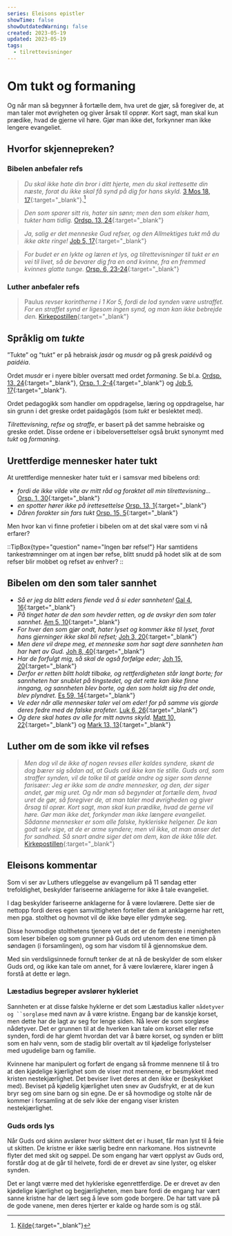 ```yaml
---
series: Eleisons epistler
showTime: false
showOutdatedWarning: false
created: 2023-05-19
updated: 2023-05-19
tags:
  - tilrettevisninger
---
```


# Om tukt og formaning
Og når man så begynner å fortælle dem, hva uret de gjør, så foregiver de, at man taler mot øvrigheten og giver årsak til opprør. Kort sagt, man skal kun præ­dike, hvad de gjerne vil høre. Gjør man ikke det, forkynner man ikke lengere evangeliet.

## Hvorfor skjennepreken?
### Bibelen anbefaler refs
> _Du skal ikke hate din bror i ditt hjerte, men du skal irettesette din næste, forat du ikke skal få synd på dig for hans skyld._ [3 Mos 18, 17](https://no.bibelsite.com/leviticus/19-17.htm){:target="_blank"}.[^1]

> _Den som sparer sitt ris, hater sin sønn; men den som elsker ham, tukter ham tidlig._ [Ordsp. 13, 24](https://no.bibelsite.com/proverbs/13-24.htm){:target="_blank"}

> _Ja, salig er det menneske Gud refser, og den Allmektiges tukt må du ikke akte ringe!_ [Job 5, 17](https://no.bibelsite.com/job/5-17.htm){:target="_blank"}

> _For budet er en lykte og læren et lys, og tilrettevisninger til tukt er en vei til livet, så de bevarer dig fra en ond kvinne, fra en fremmed kvinnes glatte tunge._ [Orsp. 6, 23-24](https://no.bibelsite.com/proverbs/6-23.htm){:target="_blank"}

### Luther anbefaler refs
> Paulus _revser korintherne i 1 Kor 5, fordi de lod synden være ustraffet. For en straffet synd er ligesom ingen synd, og man kan ikke bebrejde den._ [Kirkepostillen](https://kirkepostille.vercel.app/article/vinter/faste/3-epistel/?searchparam=straffe_synden#v3-men-utugt-og-al-slags-urenhed-og-griskhed-m%C3%A5-end-ikke-n%C3%A6vnes-iblandt-jer-det-s%C3%B8mmer-sig-ikke-for-hellige){:target="_blank"}

## Språklig om _tukte_
”Tukte” og ”tukt” er på hebraisk _jasár_ og _musár_ og på gresk _paidévå_ og _paidéia_. 

Ordet _musár_ er i nyere bibler oversatt med ordet _formaning_. Se bl.a. [Ordsp. 13, 24](https://no.bibelsite.com/proverbs/13-24.htm){:target="_blank"}, [Orsp. 1, 2-4](https://no.bibelsite.com/proverbs/1-3.htm){:target="_blank"} og [Job 5, 17](https://no.bibelsite.com/job/5-17.htm){:target="_blank"}.

Ordet pedagogikk som handler om oppdragelse, læring og oppdragelse, har sin grunn i det greske ordet paidagågós (som _tukt_ er beslektet med).

_Tilrettevisning_, _refse_ og _straffe_, er basert på det samme hebraiske og greske ordet. Disse ordene er i bibeloversettelser også brukt synonymt med _tukt_ og _formaning_.

## Urettferdige mennesker hater tukt
At urettferdige mennesker hater tukt er i samsvar med bibelens ord:
- _fordi de ikke vilde vite av mitt råd og foraktet all min tilrettevisning..._ [Orsp. 1, 30](https://no.bibelsite.com/proverbs/1-30.htm){:target="_blank"}
- _en spotter hører ikke på irettesettelse_ [Orsp. 13, 1](https://no.bibelsite.com/proverbs/13-1.htm){:target="_blank"}
- _Dåren forakter sin fars tukt_ [Orsp. 15, 5](https://no.bibelsite.com/proverbs/15-5.htm){:target="_blank"}

Men hvor kan vi finne profetier i bibelen om at det skal være som vi nå erfarer?

::TipBox{type="question" name="Ingen bør refse!"}
Har samtidens tankestrømninger om at ingen bør refse, blitt snudd på hodet slik at de som refser blir mobbet og refset av enhver?
::

## Bibelen om den som taler sannhet
- _Så er jeg da blitt eders fiende ved å si eder sannheten!_ [Gal 4, 16](https://no.bibelsite.com/galatians/4-16.htm){:target="_blank"}
- _På tinget hater de den som hevder retten, og de avskyr den som taler sannhet._ [Am 5, 10](https://no.bibelsite.com/amos/5-10.htm){:target="_blank"}
- _For hver den som gjør ondt, hater lyset og kommer ikke til lyset, forat hans gjerninger ikke skal bli refset;_ [Joh 3, 20](https://no.bibelsite.com/john/3-20.htm){:target="_blank"}
- _Men dere vil drepe meg, et menneske som har sagt dere sannheten han har hørt av Gud._ [Joh 8, 40](https://no.bibelsite.com/john/8-40.htm){:target="_blank"}
- _Har de forfulgt mig, så skal de også forfølge eder;_ [Joh 15, 20](https://no.bibelsite.com/john/15-20.htm){:target="_blank"}
- _Derfor er retten blitt holdt tilbake, og rettferdigheten står langt borte; for sannheten har snublet på tingstedet, og det rette kan ikke finne inngang, og sannheten blev borte, og den som holdt sig fra det onde, blev plyndret._ [Es 59, 14](https://no.bibelsite.com/isaiah/59-14.htm){:target="_blank"}
- _Ve eder når alle mennesker taler vel om eder! for på samme vis gjorde deres fedre med de falske profeter._ [Luk 6, 26](https://no.bibelsite.com/luke/6-26.htm){:target="_blank"}
- _Og dere skal hates av alle for mitt navns skyld._ [Matt 10, 22](https://no.bibelsite.com/matthew/10-22.htm){:target="_blank"} og [Mark 13, 13](https://no.bibelsite.com/mark/13-13.htm){:target="_blank"}

## Luther om de som ikke vil refses
> _Men dog vil de ikke af nogen revses eller kaldes syndere, skønt de dog bærer sig sådan ad, at Guds ord ikke kan tie stille. Guds ord, som straffer synden, vil de tolke til at gælde andre og siger som denne farisæer: Jeg er ikke som de andre mennesker, og den, der siger andet, gør mig uret. Og når man så begynder at fortælle dem, hvad uret de gør, så foregiver de, at man taler mod øvrigheden og giver årsag til oprør. Kort sagt, man skal kun præ­dike, hvad de gerne vil høre. Gør man ikke det, forkynder man ikke længere evangeliet. Sådanne mennesker er som alle falske, hykleriske helgener. De kan godt selv sige, at de er arme syndere; men vil ikke, at man anser det for sandhed. Så snart andre siger det om dem, kan de ikke tåle det._ [Kirkepostillen](https://kirkepostille.vercel.app/article/trefoldighed/sommer/11-evangelium/?searchparam=straffe_synden#forskel-p%C3%A5-syndere){:target="_blank"}

## Eleisons kommentar
Som vi ser av Luthers utleggelse av evangelium på 11 søndag etter trefoldighet, beskylder fariseerne anklagerne for ikke å tale evangeliet.

I dag beskylder fariseerne anklagerne for å være lovlærere. Dette sier de nettopp fordi deres egen samvittigheten forteller dem at anklagerne har rett, men pga. stolthet og hovmot vil de ikke bøye eller ydmyke seg. 

Disse hovmodige stolthetens tjenere vet at det er de færreste i menigheten som leser bibelen og som grunner på Guds ord utenom den ene timen på søndagen (i forsamlingen), og som har visdom til å gjennomskue dem.

Med sin verdsligsinnede fornuft tenker de at nå de beskylder de som elsker Guds ord, og ikke kan tale om annet, for å være lovlærere, klarer ingen å forstå at dette er løgn.

### Læstadius begreper avslører hykleriet
Sannheten er at disse falske hyklerne er det som Læstadius kaller `nådetyver og ``sorgløse` med navn av å være kristne. Engang bar de kanskje korset, men dette har de lagt av seg for lenge siden. Nå lever de som sorgløse nådetyver. Det er grunnen til at de hverken kan tale om korset eller refse synden, fordi de har glemt hvordan det var å bære korset, og synden er blitt som en halv venn, som de stadig blir overtalt av til kjødelige forlystelser med ugudelige barn og familie. 

Kvinnene har manipulert og forført de engang så fromme mennene til å tro at den kjødelige kjærlighet som de viser mot mennene, er besmykket med kristen nestekjærlighet. Det beviser livet deres at den ikke er (beskykket med). Beviset på kjødelig kjærlighet uten snev av Gudsfrykt, er at de kun bryr seg om sine barn og sin egne. De er så hovmodige og stolte når de kommer i forsamling at de selv ikke der engang viser kristen nestekjærlighet.

### Guds ords lys
Når Guds ord skinn avslører hvor skittent det er i huset, får man lyst til å feie ut skitten. De kristne er ikke særlig bedre enn narkomane. Hos sistnevnte flyter det med skit og søppel. De som engang har vært opplyst av Guds ord, forstår dog at de går til helvete, fordi de er drevet av sine lyster, og elsker synden.

Det er langt værre med det hykleriske egenrettferdige. De er drevet av den kjødelige kjærlighet og begjærligheten, men bare fordi de engang har vært sanne kristne har de lært seg å leve som gode borgere. De har tatt vare på de gode vanene, men deres hjerter er kalde og harde som is og stål.


[^1]: [Kilde](https://oversattsakprosa.wordpress.com/2015/02/19/om-tukt-i-bibelen/){:target="_blank"}
[^2]: [1 Tess 5, 3](https://no.bibelsite.com/1_thessalonians/5-3.htm){:target="_blank"}